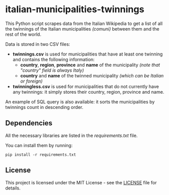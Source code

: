 # italian-municipalities-twinnings
 
This Python script scrapes data from the Italian Wikipedia to get a list of all the twinnings of the Italian municipalities *(comuni)* between them and the rest of the world.

Data is stored in two CSV files:
- **twinnings.csv** is used for municipalities that have at least one twinning and contains the following information:
    - **country**, **region**, **province** and **name** of the municipality *(note that "country" field is always Italy)*
    - **country** and **name** of the twinned municipality *(which can be Italian or foreign)*
- **twinningless.csv** is used for municipalities that do not currently have any twinnings: it simply stores their country, region, province and name.

An example of SQL query is also available: it sorts the municipalities by twinnings count in descending order.

## Dependencies

All the necessary libraries are listed in the *requirements.txt* file.

You can install them by running:

```
pip install -r requirements.txt
```

## License

This project is licensed under the MIT License - see the [LICENSE](https://github.com/giovanni-cutri/italian-disney-comics-covers/blob/main/LICENSE) file for details.

